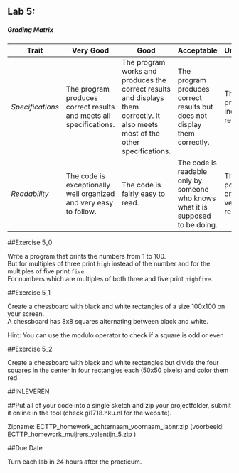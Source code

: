 ## Lab 5: 
 

##### Grading Matrix 

Trait | Very Good | Good | Acceptable | Unsatisfactory	
--- |--- | --- | --- | --- |
| *Specifications* | The program produces correct results and meets all specifications. | The program works and produces the correct results and displays them correctly. It also meets most of the other specifications. | The program produces correct results but does not display them correctly. | The program is producing incorrect results.
*Readability* | The code is exceptionally well organized and very easy to follow. | The code is fairly easy to read. | The code is readable only by someone who knows what it is supposed to be doing.| The code is poorly organized and very difficult to read.|


##Exercise 5_0 

Write a program that prints the numbers from 1 to 100.  
But for multiples of three print `high` instead of the number and for the multiples of five print `five`.  
For numbers which are multiples of both three and five print `highfive`.

##Exercise 5_1	 

Create a chessboard with black and white rectangles of a size 100x100 on your screen.  
A chessboard has 8x8 squares alternating between black and white.

Hint: You can use the modulo operator to check if a square is odd or even

##Exercise 5_2  

Create a chessboard with black and white rectangles but divide the four squares in the center in four rectangles each (50x50 pixels) and color them red.


##INLEVEREN

##Put all of your code into a single sketch and zip your projectfolder, submit it online in the tool (check gi1718.hku.nl for the website).

Zipname:
ECTTP_homework_achternaam_voornaam_labnr.zip 
(voorbeeld: ECTTP_homework_muijrers_valentijn_5.zip )

##Due Date 

Turn each lab in 24 hours after the practicum. 
